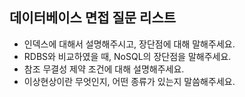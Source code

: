 ## 데이터베이스 면접 질문 리스트

- 인덱스에 대해서 설명해주시고, 장단점에 대해 말해주세요.
- RDBS와 비교하였을 때, NoSQL의 장단점을 말해주세요.
- 참조 무결성 제약 조건에 대해 설명해주세요.
- 이상현상이란 무엇인지, 어떤 종류가 있는지 말씀해주세요.